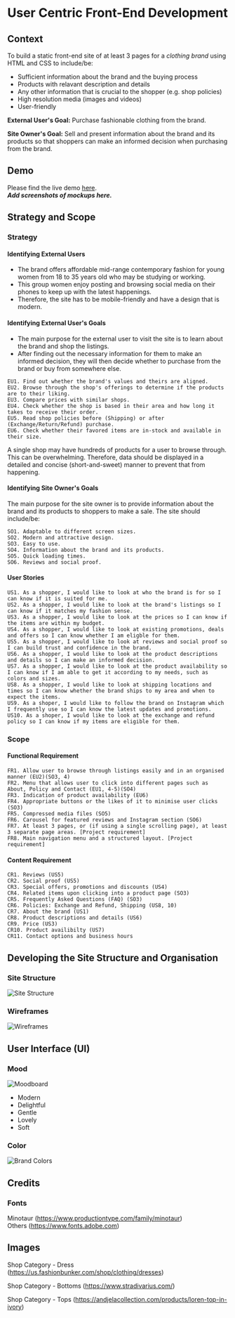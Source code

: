 # User Centric Front-End Development
## Context
To build a static front-end site of at least 3 pages for a *clothing brand* using HTML and CSS to include/be:

- Sufficient information about the brand and the buying process
- Products with relavant description and details
- Any other information that is crucial to the shopper (e.g. shop policies)
- High resolution media (images and videos)
- User-friendly

**External User's Goal:** Purchase fashionable clothing from the brand.

**Site Owner's Goal:** Sell and present information about the brand and its products so that shoppers can make an informed decision when purchasing from the brand.

## Demo
Please find the live demo [here](#).\
***Add screenshots of mockups here.***

## Strategy and Scope
### Strategy
#### Identifying External Users
- The brand offers affordable mid-range contemporary fashion for young women from 18 to 35 years old who may be studying or working. 
- This group women enjoy posting and browsing social media on their phones to keep up with the latest happenings.
- Therefore, the site has to be mobile-friendly and have a design that is modern.

#### Identifying External User's Goals
- The main purpose for the external user to visit the site is to learn about the brand and shop the listings. 
- After finding out the necessary information for them to make an informed decision, they will then decide whether to purchase from the brand or buy from somewhere else.

```
EU1. Find out whether the brand's values and theirs are aligned.
EU2. Browse through the shop's offerings to determine if the products are to their liking.
EU3. Compare prices with similar shops.
EU4. Check whether the shop is based in their area and how long it takes to receive their order.
EU5. Read shop policies before (Shipping) or after (Exchange/Return/Refund) purchase.
EU6. Check whether their favored items are in-stock and available in their size.
```
A single shop may have hundreds of products for a user to browse through. This can be overwhelming. Therefore, data should be displayed in a detailed and concise (short-and-sweet) manner to prevent that from happening.

#### Identifying Site Owner's Goals
The main purpose for the site owner is to provide information about the brand and its products to shoppers to make a sale. The site should include/be:
```
SO1. Adaptable to different screen sizes.
SO2. Modern and attractive design.
SO3. Easy to use.
SO4. Information about the brand and its products.
SO5. Quick loading times.
SO6. Reviews and social proof.
```

#### User Stories
```
US1. As a shopper, I would like to look at who the brand is for so I can know if it is suited for me.
US2. As a shopper, I would like to look at the brand's listings so I can know if it matches my fashion sense.
US3. As a shopper, I would like to look at the prices so I can know if the items are within my budget.
US4. As a shopper, I would like to look at existing promotions, deals and offers so I can know whether I am eligble for them.
US5. As a shopper, I would like to look at reviews and social proof so I can build trust and confidence in the brand.
US6. As a shopper, I would like to look at the product descriptions and details so I can make an informed decision.
US7. As a shopper, I would like to look at the product availability so I can know if I am able to get it according to my needs, such as colors and sizes.
US8. As a shopper, I would like to look at shipping locations and times so I can know whether the brand ships to my area and when to expect the items.
US9. As a shoper, I would like to follow the brand on Instagram which I frequently use so I can know the latest updates and promotions.
US10. As a shoper, I would like to look at the exchange and refund policy so I can know if my items are eligible for them.
```

### Scope
#### Functional Requirement
```
FR1. Allow user to browse through listings easily and in an organised manner (EU2)(SO3, 4)
FR2. Menu that allows user to click into different pages such as About, Policy and Contact (EU1, 4-5)(SO4)
FR3. Indication of product availability (EU6)
FR4. Appropriate buttons or the likes of it to minimise user clicks (SO3)
FR5. Compressed media files (SO5)
FR6. Carousel for featured reviews and Instagram section (SO6)
FR7. At least 3 pages, or (if using a single scrolling page), at least 3 separate page areas. [Project requirement]
FR8. Main navigation menu and a structured layout. [Project requirement]
```

#### Content Requirement
```
CR1. Reviews (US5)
CR2. Social proof (US5)
CR3. Special offers, promotions and discounts (US4)
CR4. Related items upon clicking into a product page (SO3)
CR5. Frequently Asked Questions (FAQ) (SO3)
CR6. Policies: Exchange and Refund, Shipping (US8, 10)
CR7. About the brand (US1)
CR8. Product descriptions and details (US6)
CR9. Price (US3)
CR10. Product availibilty (US7)
CR11. Contact options and business hours
```

## Developing the Site Structure and Organisation
### Site Structure
![Site Structure](media/read-me/site-structure.png "Site Structure")

### Wireframes
![Wireframes](media/read-me/wireframes.png "Wireframes")


## User Interface (UI)
### Mood
![Moodboard](media/read-me/moodboard.png "Moodboard")

- Modern
- Delightful
- Gentle
- Lovely
- Soft

### Color
![Brand Colors](media/read-me/brand-palette.png "Brand Colors")

## Credits
### Fonts
Minotaur (https://www.productiontype.com/family/minotaur)\
Others (https://www.fonts.adobe.com)

## Images
Shop Category - Dress (https://us.fashionbunker.com/shop/clothing/dresses)

Shop Category - Bottoms (https://www.stradivarius.com/)

Shop Category - Tops (https://andjelacollection.com/products/loren-top-in-ivory)